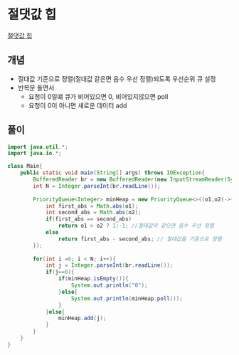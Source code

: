 # 절댓값 힙
[절댓값 힙](https://www.acmicpc.net/problem/11286)

## 개념
+ 절대값 기준으로 정렬(절대값 같은면 음수 우선 정렬)되도록 우선순위 큐 설정
+ 반복문 돌면서
  + 요청이 0일떄 큐가 비어있으면 0, 비어있지않으면 poll
  + 요청이 0이 아니면 새로운 데이터 add
 
## 풀이
```java
import java.util.*;
import java.io.*;

class Main{
    public static void main(String[] args) throws IOException{
        BufferedReader br = new BufferedReader(new InputStreamReader(System.in));
        int N = Integer.parseInt(br.readLine());
        
        PriorityQueue<Integer> minHeap = new PriorityQueue<>((o1,o2)->{
            int first_abs = Math.abs(o1);
            int second_abs = Math.abs(o2);
            if(first_abs == second_abs)
                return o1 > o2 ? 1:-1; //절대값이 같으면 음수 우선 정렬
            else
                return first_abs - second_abs; // 절대값을 기준으로 정렬 
        });
        
        for(int i =0; i < N; i++){
            int j = Integer.parseInt(br.readLine());
            if(j==0){
                if(minHeap.isEmpty()){
                    System.out.println("0");
                }else{
                    System.out.println(minHeap.poll());
                }
            }else{
                minHeap.add(j);
            }
        }
    }
}
```
